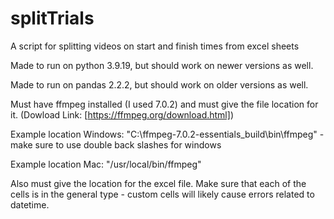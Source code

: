 # splitTrials
A script for splitting videos on start and finish times from excel sheets

Made to run on python 3.9.19, but should work on newer versions as well.

Made to run on pandas 2.2.2, but should work on older versions as well.

Must have ffmpeg installed (I used 7.0.2) and must give the file location for it. (Dowload Link: [https://ffmpeg.org/download.html])

Example location Windows: "C:\\ffmpeg-7.0.2-essentials_build\\bin\\ffmpeg" -make sure to use double back slashes for windows

Example location Mac: "/usr/local/bin/ffmpeg"

Also must give the location for the excel file. Make sure that each of the cells is in the general type - custom cells will likely cause errors related to datetime.
